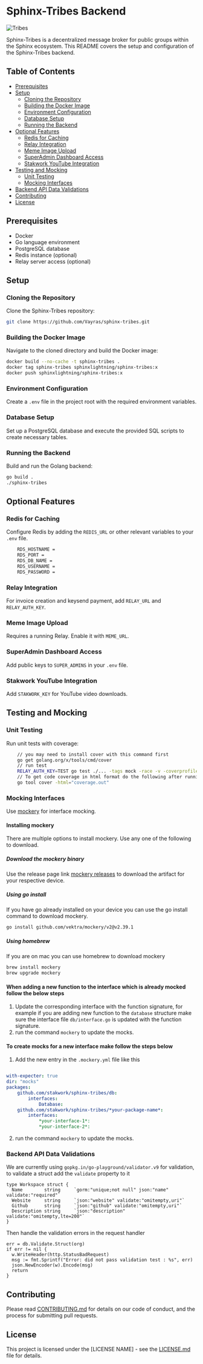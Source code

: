 # Sphinx-Tribes Backend

![Tribes](https://github.com/stakwork/sphinx-tribes/raw/master/img/sphinx-tribes.png)

Sphinx-Tribes is a decentralized message broker for public groups within the Sphinx ecosystem. This README covers the setup and configuration of the Sphinx-Tribes backend.

## Table of Contents

- [Prerequisites](#prerequisites)
- [Setup](#setup)
  - [Cloning the Repository](#cloning-the-repository)
  - [Building the Docker Image](#building-the-docker-image)
  - [Environment Configuration](#environment-configuration)
  - [Database Setup](#database-setup)
  - [Running the Backend](#running-the-backend)
- [Optional Features](#optional-features)
  - [Redis for Caching](#redis-for-caching)
  - [Relay Integration](#relay-integration)
  - [Meme Image Upload](#meme-image-upload)
  - [SuperAdmin Dashboard Access](#superadmin-dashboard-access)
  - [Stakwork YouTube Integration](#stakwork-youtube-integration)
- [Testing and Mocking](#testing-and-mocking)
  - [Unit Testing](#unit-testing)
  - [Mocking Interfaces](#mocking-interfaces)
- [Backend API Data Validations](#backend-api-data-validations)
- [Contributing](#contributing)
- [License](#license)

## Prerequisites

- Docker
- Go language environment
- PostgreSQL database
- Redis instance (optional)
- Relay server access (optional)

## Setup

### Cloning the Repository

Clone the Sphinx-Tribes repository:

```sh
git clone https://github.com/Vayras/sphinx-tribes.git
```

### Building the Docker Image

Navigate to the cloned directory and build the Docker image:

```sh
docker build --no-cache -t sphinx-tribes .
docker tag sphinx-tribes sphinxlightning/sphinx-tribes:x
docker push sphinxlightning/sphinx-tribes:x
```

### Environment Configuration

Create a `.env` file in the project root with the required environment variables.

### Database Setup

Set up a PostgreSQL database and execute the provided SQL scripts to create necessary tables.

### Running the Backend

Build and run the Golang backend:

```sh
go build .
./sphinx-tribes
```

## Optional Features

### Redis for Caching

Configure Redis by adding the `REDIS_URL` or other relevant variables to your `.env` file.

```sh
    RDS_HOSTNAME =
    RDS_PORT =
    RDS_DB_NAME =
    RDS_USERNAME =
    RDS_PASSWORD =
```

### Relay Integration

For invoice creation and keysend payment, add `RELAY_URL` and `RELAY_AUTH_KEY`.

### Meme Image Upload

Requires a running Relay. Enable it with `MEME_URL`.

### SuperAdmin Dashboard Access

Add public keys to `SUPER_ADMINS` in your `.env` file.

### Stakwork YouTube Integration

Add `STAKWORK_KEY` for YouTube video downloads.

## Testing and Mocking

### Unit Testing

Run unit tests with coverage:

```sh
    // you may need to install cover with this command first
    go get golang.org/x/tools/cmd/cover
    // run test
    RELAY_AUTH_KEY=TEST go test ./... -tags mock -race -v -coverprofile=coverage.out && ./cover-check.sh coverage.out <min coverage amount>
    // To get code coverage in html format do the following after running the code above
    go tool cover -html="coverage.out"
```

### Mocking Interfaces

Use [mockery](https://vektra.github.io/mockery/latest/) for interface mocking.

#### Installing mockery

There are multiple options to install mockery. Use any one of the following to download.

##### Download the mockery binary

Use the release page link [mockery releases](https://github.com/vektra/mockery/releases/tag/v2.39.1) to download the artifact for your respective device.

##### Using go install

If you have go already installed on your device you can use the go install command to download mockery.

```sh
go install github.com/vektra/mockery/v2@v2.39.1
```

##### Using homebrew

If you are on mac you can use homebrew to download mockery

```zsh
brew install mockery
brew upgrade mockery
```

#### When adding a new function to the interface which is already mocked follow the below steps

1. Update the corresponding interface with the function signature, for example if you are adding new function to the `database` structure make sure the interface file `db/interface.go` is updated with the function signature.
2. run the command `mockery` to update the mocks.

#### To create mocks for a new interface make follow the steps below

1. Add the new entry in the `.mockery.yml` file like this

```yml

with-expecter: true
dir: "mocks"
packages:
    github.com/stakwork/sphinx-tribes/db:
        interfaces:
            Database:
    github.com/stakwork/sphinx-tribes/*your-package-name*:
        interfaces:
            *your-interface-1*:
            *your-interface-2*:
```

2. run the command `mockery` to update the mocks.

### Backend API Data Validations

We are currently using `gopkg.in/go-playground/validator.v9` for validation, to validate a struct add the `validate` property to it

```golang
type Workspace struct {
  Name        string     `gorm:"unique;not null" json:"name" validate:"required"`
  Website     string     `json:"website" validate:"omitempty,uri"`
  Github      string     `json:"github" validate:"omitempty,uri"`
  Description string     `json:"description" validate:"omitempty,lte=200"`
}
```

Then handle the validation errors in the request handler

```golang
err = db.Validate.Struct(org)
if err != nil {
  w.WriteHeader(http.StatusBadRequest)
  msg := fmt.Sprintf("Error: did not pass validation test : %s", err)
  json.NewEncoder(w).Encode(msg)
  return
}

```

## Contributing

Please read [CONTRIBUTING.md](./CONTRIBUTING.md) for details on our code of conduct, and the process for submitting pull requests.

## License

This project is licensed under the [LICENSE NAME] - see the [LICENSE.md](LICENSE.md) file for details.
